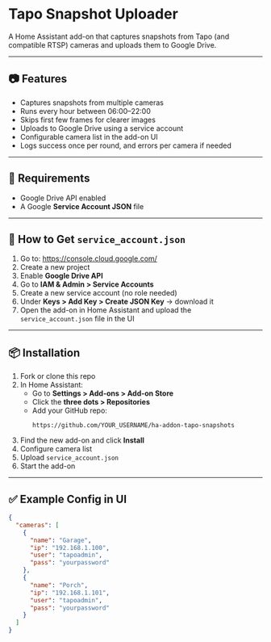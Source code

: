 # Tapo Snapshot Uploader

A Home Assistant add-on that captures snapshots from Tapo (and compatible RTSP) cameras and uploads them to Google Drive.

---

## 📷 Features

- Captures snapshots from multiple cameras
- Runs every hour between 06:00–22:00
- Skips first few frames for clearer images
- Uploads to Google Drive using a service account
- Configurable camera list in the add-on UI
- Logs success once per round, and errors per camera if needed

---

## 🧠 Requirements

- Google Drive API enabled
- A Google **Service Account JSON** file

---

## 🔐 How to Get `service_account.json`

1. Go to: https://console.cloud.google.com/
2. Create a new project
3. Enable **Google Drive API**
4. Go to **IAM & Admin > Service Accounts**
5. Create a new service account (no role needed)
6. Under **Keys > Add Key > Create JSON Key** → download it
7. Open the add-on in Home Assistant and upload the `service_account.json` file in the UI

---

## 📦 Installation

1. Fork or clone this repo
2. In Home Assistant:
   - Go to **Settings > Add-ons > Add-on Store**
   - Click the **three dots > Repositories**
   - Add your GitHub repo:
     ```
     https://github.com/YOUR_USERNAME/ha-addon-tapo-snapshots
     ```
3. Find the new add-on and click **Install**
4. Configure camera list
5. Upload `service_account.json`
6. Start the add-on

---

## ✅ Example Config in UI

```json
{
  "cameras": [
    {
      "name": "Garage",
      "ip": "192.168.1.100",
      "user": "tapoadmin",
      "pass": "yourpassword"
    },
    {
      "name": "Porch",
      "ip": "192.168.1.101",
      "user": "tapoadmin",
      "pass": "yourpassword"
    }
  ]
}
